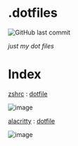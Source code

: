 # .dotfiles
![GitHub last commit](https://img.shields.io/github/last-commit/ymode/dotfiles)

_just my dot files_

# Index
[zshrc](https://github.com/topics/zshrc) : [dotfile](https://github.com/ymode/dotfiles/blob/main/.zshrc)

![image](https://github.com/ymode/dotfiles/assets/5312047/4f7c7118-1d33-4443-b4a3-40ef478052e2)


[alacritty](https://github.com/alacritty/alacritty) : [dotfile](https://github.com/ymode/dotfiles/blob/main/alacritty.toml)

![image](https://github.com/ymode/dotfiles/assets/5312047/5085aeed-fe59-4151-b641-12eb2b588147)


